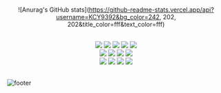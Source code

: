 
<div align = "center">
 
 <br>
 
![Anurag's GitHub stats](https://github-readme-stats.vercel.app/api?username=KCY9392&bg_color=242, 202, 202&title_color=fff&text_color=fff)


<br/>

<img src="https://img.shields.io/badge/HTML5-E34F26?style=flate&logo=HTML5&logoColor=white"/>
<img src="https://img.shields.io/badge/CSS3-1572B6?style=flat&logo=CSS3&logoColor=white)"/>
<img src="https://img.shields.io/badge/JavaScript-F7DF1E?style=flat&logo=JavaScript&logoColor=white"/> 
<img src="https://img.shields.io/badge/jquery-0769AD?style=flat&logo=jquery&logoColor=white">
 <img src="https://img.shields.io/badge/bootstrap-7952B3?style=flat&logo=bootstrap&logoColor=white">
<br>
<img src="https://img.shields.io/badge/java-007396?style=flat&logo=java&logoColor=white">
<img src="https://img.shields.io/badge/oracle-F80000?style=flat&logo=oracle&logoColor=white">
<img src="https://img.shields.io/badge/MySql-4479A1?style=flat&logo=MySql&logoColor=white">
<img src="https://img.shields.io/badge/Spring-6DB33F?style=flat&logo=Spring&logoColor=white">

<br>

<img src="https://img.shields.io/badge/Visual Studio Code-007ACC?style=flat&logo=Visual Studio Code&logoColor=white"/> 
 <img src="https://img.shields.io/badge/GitHub-181717?style=flat&logo=GitHub&logoColor=white"/>
 <img src="https://img.shields.io/badge/Eclipse IDE-2C2255?style=flat&logo=Eclipse IDE&logoColor=white"/>
 <img src="https://img.shields.io/badge/IntelliJ IDEA-000000.svg?style=flat-squares&logo=intellij-idea&logoColor=white">
 
 </div>
 
 <br>
 
 ![footer](https://capsule-render.vercel.app/api?type=waving&&bg_color=30,e96443,904e95&height=100&section=footer&fontSize=90)
<!--
**KCY9392/KCY9392** is a ✨ _special_ ✨ repository because its `README.md` (this file) appears on your GitHub profile.

Here are some ideas to get you started:


- 🔭 I’m currently working on ...
- 🌱 I’m currently learning ...
- 👯 I’m looking to collaborate on ...
- 🤔 I’m looking for help with ...
- 💬 Ask me about ...
- 📫 How to reach me: ...
- 😄 Pronouns: ...
- ⚡ Fun fact: ...
-->
